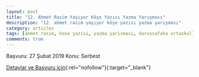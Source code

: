 ```yaml
---
layout: post
title: "12. Ahmet Rasim Yaşıyor Köşe Yazısı Yazma Yarışması"
description: "12. ahmet rasim yaşıyor köşe yazısı yazma yarışması"
category: articles
tags: [ahmet rasim, kose yazisi, yazma yarismasi, darussafaka ortaokul]
comments: true
---
```


Başvuru: 27 Şubat 2019 
Konu: Serbest

[Detaylar ve Başvuru için](https://www.darussafaka.k12.tr/ahmet-rasim-yasiyor/?utm_source=edebiyatyarismalari.com&utm_medium=affiliate){:rel="nofollow"}{:target="_blank"}